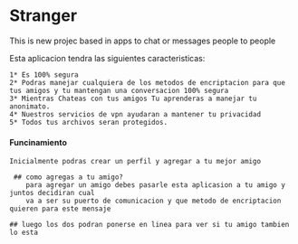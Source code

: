 # Stranger

This is new projec based in apps to chat or messages people to people

Esta aplicacion tendra las siguientes caracteristicas:

    1* Es 100% segura
    2* Podras manejar cualquiera de los metodos de encriptacion para que tus amigos y tu mantengan una conversacion 100% segura
    3* Mientras Chateas con tus amigos Tu aprenderas a manejar tu anonimato.
    4* Nuestros servicios de vpn ayudaran a mantener tu privacidad
    5* Todos tus archivos seran protegidos.

#### Funcinamiento

    Inicialmente podras crear un perfil y agregar a tu mejor amigo

     ## como agregas a tu amigo?
        para agregar un amigo debes pasarle esta aplicasion a tu amigo y juntos decidiran cual
        va a ser su puerto de comunicacion y que metodo de encriptacion quieren para este mensaje

    ## luego los dos podran ponerse en linea para ver si tu amigo tambien lo esta
